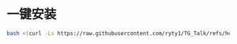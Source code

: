 # 一键安装
```bash
bash <(curl -Ls https://raw.githubusercontent.com/ryty1/TG_Talk/refs/heads/main/setup.sh)
```
